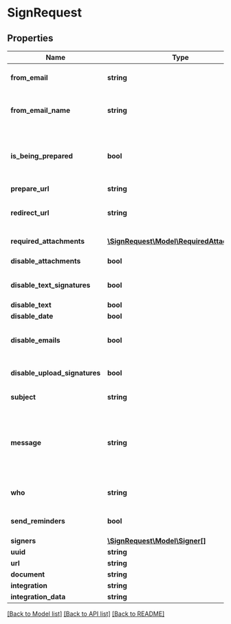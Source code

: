 # SignRequest

## Properties
Name | Type | Description | Notes
------------ | ------------- | ------------- | -------------
**from_email** | **string** | Email of user sending the SignRequest (must be a validated email) | [optional] 
**from_email_name** | **string** | Name to be used in the &#x60;From&#x60; email header, e.g. &#x60;{from_email_name} &lt;no-reply@signrequest.com&gt;&#x60; | [optional] 
**is_being_prepared** | **bool** | Have the sender of a SignRequest prepare the document before sending the request out, see: [prepare using the web interface](#section/Preparing-a-document/Prepare-using-the-web-interface) | [optional] 
**prepare_url** | **string** |  | [optional] 
**redirect_url** | **string** | URL at which SignRequest will redirect to when a document is signed | [optional] 
**required_attachments** | [**\SignRequest\Model\RequiredAttachment[]**](RequiredAttachment.md) | Attachments that signers are required to upload | [optional] 
**disable_attachments** | **bool** | Disable uploading/adding of attachments | [optional] 
**disable_text_signatures** | **bool** | Disable usage of signatures generated by typing (text) | [optional] 
**disable_text** | **bool** | Disable adding of text | [optional] 
**disable_date** | **bool** | Disable adding of dates | [optional] 
**disable_emails** | **bool** | Disable all SignRequest status emails as well as the email that contains the signed documents | [optional] 
**disable_upload_signatures** | **bool** | Disable usage of uploaded signatures (images) | [optional] 
**subject** | **string** | Subject of SignRequest email | [optional] 
**message** | **string** | Message to include in SignRequest email, may contain the following html tags: &#x60;a&#x60;, &#x60;abbr&#x60;, &#x60;acronym&#x60;, &#x60;b&#x60;, &#x60;blockquote&#x60;, &#x60;code&#x60;, &#x60;em&#x60;, &#x60;i&#x60;, &#x60;ul&#x60;, &#x60;li&#x60;, &#x60;ol&#x60;, and &#x60;strong&#x60; | [optional] 
**who** | **string** | &#x60;m&#x60;: only me, &#x60;mo&#x60;: me and others, &#x60;o&#x60;: only others | [optional] [default to 'o']
**send_reminders** | **bool** | Automatically remind signers to sign a document | [optional] 
**signers** | [**\SignRequest\Model\Signer[]**](Signer.md) |  | 
**uuid** | **string** |  | [optional] 
**url** | **string** |  | [optional] 
**document** | **string** |  | 
**integration** | **string** |  | [optional] 
**integration_data** | **string** |  | [optional] 

[[Back to Model list]](../README.md#documentation-for-models) [[Back to API list]](../README.md#documentation-for-api-endpoints) [[Back to README]](../README.md)


